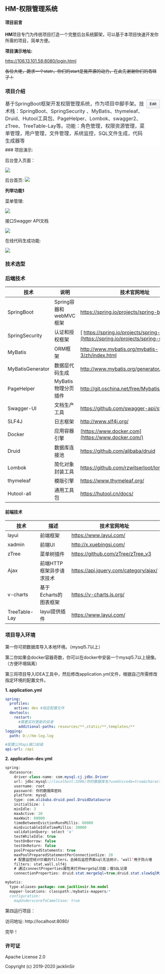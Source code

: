## HM-权限管理系统

#### 项目前言

**HM**项目专门为传统项目打造一个完整后台系统脚架，可以基于本项目快速开发你所需的项目，简单方便。

**项目演示地址:** 

http://106.13.101.58:8080/login.html

~~各位大佬，跪求一个statr，你们的start是我开源的动力，在此先谢谢你们的青睐了！~~

### 项目介绍

<details id="repo-meta-edit" class="Details-element details-reset js-dropdown-details " style="box-sizing: border-box; display: block; color: rgb(36, 41, 46); font-family: -apple-system, BlinkMacSystemFont, &quot;Segoe UI&quot;, Helvetica, Arial, sans-serif, &quot;Apple Color Emoji&quot;, &quot;Segoe UI Emoji&quot;; font-size: 14px; font-style: normal; font-variant-ligatures: normal; font-variant-caps: normal; font-weight: 400; letter-spacing: normal; orphans: 2; text-align: start; text-indent: 0px; text-transform: none; white-space: normal; widows: 2; word-spacing: 0px; -webkit-text-stroke-width: 0px; background-color: rgb(255, 255, 255); text-decoration-style: initial; text-decoration-color: initial;"><summary class="d-block" style="box-sizing: border-box; display: block !important; cursor: pointer; list-style: none;"><div class="Details-content--closed f4" style="box-sizing: border-box; font-size: 16px !important;"><div class="d-flex flex-items-start" style="box-sizing: border-box; align-items: flex-start !important; display: flex !important;"><span class="flex-auto mb-2" style="box-sizing: border-box; flex: 1 1 auto !important; margin-bottom: 8px !important;"><div class="f4" style="box-sizing: border-box; font-size: 16px !important;"><span class="text-gray-dark mr-2" itemprop="about" style="box-sizing: border-box; color: rgb(36, 41, 46) !important; margin-right: 8px !important;">基于SpringBoot框架开发权限管理系统，作为项目中脚手架。技术栈：SpringBoot、SpringSecurity 、MyBatis、thymeleaf、Druid、Hutool工具包、PageHelper、Lombok、swagger2、zTree、TreeTable-Lay等。功能：角色管理，权限资源管理，菜单管理，用户管理，文件管理，系统监控，SQL文件生成，代码生成器等</span></div></span><span class="btn btn-sm" style="box-sizing: border-box; position: relative; display: inline-block; padding: 3px 10px; font-size: 12px; font-weight: 600; line-height: 20px; white-space: nowrap; vertical-align: middle; cursor: pointer; user-select: none; background-repeat: repeat-x; background-position: -1px -1px; background-size: 110% 110%; border: 1px solid rgba(27, 31, 35, 0.2); border-radius: 0.25em; -webkit-appearance: none; color: rgb(36, 41, 46); background-color: rgb(239, 243, 246); background-image: linear-gradient(-180deg, rgb(250, 251, 252), rgb(239, 243, 246) 90%);">Edit</span></div></div></summary></details>
### 项目演示:

后台登入页面：

![](./doc/img/login.png)

后台首页:
![](./doc/img/index.png)

**列举功能1**

菜单管理:

![](./doc/img/permission.png)

接口Swagger API文档

![](./doc/img/API.png)

在线代码生成功能:

![](./doc/img/代码生成.png)

### 技术选型

### 后端技术

| 技术             | 说明                   | 技术官网地址                                                 |
| ---------------- | ---------------------- | ------------------------------------------------------------ |
| SpringBoot       | Spring容器和webMVC框架 | https://spring.io/projects/spring-boot                       |
| SpringSecurity   | 认证和授权框架         | [ https://spring.io/projects/spring-security](https://spring.io/projects/spring-security) |
| MyBatis          | ORM框架                | http://www.mybatis.org/mybatis-3/zh/index.html               |
| MyBatisGenerator | 数据层代码生成         | http://www.mybatis.org/generator/index.html                  |
| PageHelper       | MyBatis物理分页插件    | http://git.oschina.net/free/Mybatis_PageHelper               |
| Swagger-UI       | 文档生产工具           | https://github.com/swagger-api/swagger-ui                    |
| SLF4J            | 日志框架               | http://www.slf4j.org/                                        |
| Docker           | 应用容器引擎           | [https://www.docker.com](https://www.docker.com/)            |
| Druid            | 数据库连接池           | https://github.com/alibaba/druid                             |
| Lombok           | 简化对象封装工具       | https://github.com/rzwitserloot/lombok                       |
| thymeleaf        | 模版引擎               | https://www.thymeleaf.org/                                   |
| Hutool-all       | 通用工具包             | https://hutool.cn/docs/                                      |

#### 前端技术
| 技术          | 描述                     | 技术官网地址                          |
| ------------- | ------------------------ | ------------------------------------- |
| layui         | 前端框架                 | https://www.layui.com/                |
| xadmin        | 前端UI                   | http://x.xuebingsi.com/               |
| zTree         | 菜单树插件               | https://github.com/zTree/zTree_v3     |
| Ajax          | 前端HTTP框架异步请求技术 | https://api.jquery.com/category/ajax/ |
| v-charts      | 基于Echarts的图表框架    | https://v-charts.js.org/              |
| TreeTable-Lay | layui提供插件            | https://www.layui.com/                |

### 项目导入环境
第一你可把数据库导入本地环境。（mysql5.7以上）

第二你如果会docker容器奇数，你可以在docker中安装一个mysql5.7以上镜像。（方便环境隔离）

第三将项目导入IDEA工具中，然后修改application.yml文件，根据自己所需修改指定环境的配置文件。

**1. application.yml**

```yml
spring:
  profiles:
    active: dev #指定配置文件
  devtools:
    restart:
      #需要实时更新的目录
      additional-paths: resources/**,static/**,templates/**
logging:
  path: D://hm-log.log

#配置公共api接口前缀
api-url: /api
```

**2. application-dev.yml**

```java
spring:
  datasource:
    driver-class-name: com.mysql.cj.jdbc.Driver
    url: jdbc:mysql://localhost:3306/你的数据库名?useUnicode=true&characterEncoding=utf-8&allowMultiQueries=true&useSSL=false&serverTimezone=UTC
    username: root
    password: 你的数据库密码
    platform: mysql
    type: com.alibaba.druid.pool.DruidDataSource
    initialSize: 1
    minIdle: 3
    maxActive: 20
    maxWait: 60000
    timeBetweenEvictionRunsMillis: 60000
    minEvictableIdleTimeMillis: 30000
    validationQuery: select 'x'
    testWhileIdle: true
    testOnBorrow: false
    testOnReturn: false
    poolPreparedStatements: true
    maxPoolPreparedStatementPerConnectionSize: 20
    # 配置监控统计拦截的filters，去掉后监控界面sql无法统计，'wall'用于防火墙
    filters: stat,wall,slf4j
    # 通过connectProperties属性来打开mergeSql功能；慢SQL记录
    connectionProperties: druid.stat.mergeSql=true;druid.stat.slowSqlMillis=5000

mybatis:
  type-aliases-package: com.jacklinsir.hm.model
  mapper-locations: classpath:/mybatis-mappers/*
  configuration:
    mapUnderscoreToCamelCase: true
```

第四运行项目：

访问地址:  http://localhost:8080/  

完毕！

### 许可证
Apache License 2.0

Copyright (c) 2019-2020 jacklinSir
